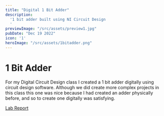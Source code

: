 ```yaml
---
title: "Digital 1 Bit Adder"
description:
  '1 bit adder built using NI Circuit Design
  '
previewImage: "/src/assets/preview1.jpg"
pubDate: "Dec 19 2022"
icon: '1'
heroImage: "/src/assets/1bitadder.png"
---
```


# 1 Bit Adder
For my Digital Circuit Design class I created a 1 bit adder digitally using circuit design software. Although we did create more complex projects in this class this one was nice because I had created an adder physically before, and so to create one digitally was satisfying.


[Lab Report](https://drive.google.com/file/d/13_w2qN7wZl1lmYaQhCGonEEqKgmksWSF/view?usp=sharing)